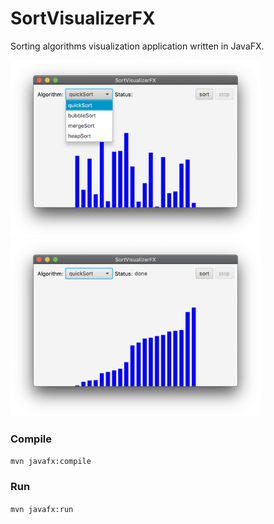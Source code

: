 # SortVisualizerFX
Sorting algorithms visualization application written in JavaFX.

<img src="screenshots/1.png" width="400"/>
<img src="screenshots/2.png" width="400"/>

### Compile
`mvn javafx:compile`

### Run
`mvn javafx:run`